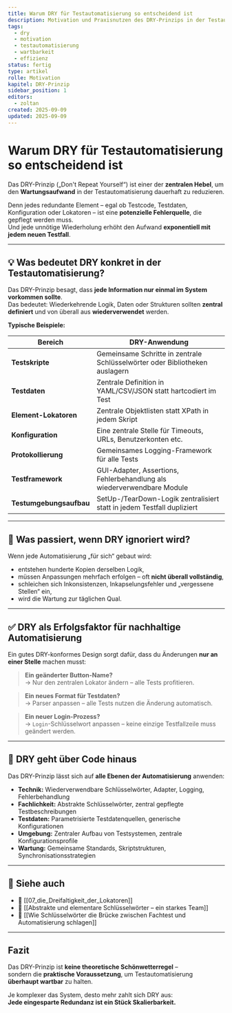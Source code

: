 ```yaml
---
title: Warum DRY für Testautomatisierung so entscheidend ist
description: Motivation und Praxisnutzen des DRY-Prinzips in der Testautomatisierung – vom Grundsatz bis zur Anwendung in Framework, Testdaten und GUI-Objekten.
tags:
  - dry
  - motivation
  - testautomatisierung
  - wartbarkeit
  - effizienz
status: fertig
type: artikel
rolle: Motivation
kapitel: DRY-Prinzip
sidebar_position: 1
editors:
  - zoltan
created: 2025-09-09
updated: 2025-09-09
---
```


# Warum DRY für Testautomatisierung so entscheidend ist

Das DRY-Prinzip („Don't Repeat Yourself“) ist einer der **zentralen Hebel**, um den **Wartungsaufwand** in der Testautomatisierung dauerhaft zu reduzieren.

Denn jedes redundante Element – egal ob Testcode, Testdaten, Konfiguration oder Lokatoren – ist eine **potenzielle Fehlerquelle**, die gepflegt werden muss.  
Und jede unnötige Wiederholung erhöht den Aufwand **exponentiell mit jedem neuen Testfall**.

---

## 💡 Was bedeutet DRY konkret in der Testautomatisierung?

Das DRY-Prinzip besagt, dass **jede Information nur einmal im System vorkommen sollte**.  
Das bedeutet: Wiederkehrende Logik, Daten oder Strukturen sollten **zentral definiert** und von überall aus **wiederverwendet** werden.

**Typische Beispiele:**

| Bereich | DRY-Anwendung |
|--------|---------------|
| **Testskripte** | Gemeinsame Schritte in zentrale Schlüsselwörter oder Bibliotheken auslagern |
| **Testdaten** | Zentrale Definition in YAML/CSV/JSON statt hartcodiert im Test |
| **Element-Lokatoren** | Zentrale Objektlisten statt XPath in jedem Skript |
| **Konfiguration** | Eine zentrale Stelle für Timeouts, URLs, Benutzerkonten etc. |
| **Protokollierung** | Gemeinsames Logging-Framework für alle Tests |
| **Testframework** | GUI-Adapter, Assertions, Fehlerbehandlung als wiederverwendbare Module |
| **Testumgebungsaufbau** | SetUp-/TearDown-Logik zentralisiert statt in jedem Testfall dupliziert |

---

## 🚫 Was passiert, wenn DRY ignoriert wird?

Wenn jede Automatisierung „für sich“ gebaut wird:

- entstehen hunderte Kopien derselben Logik,
- müssen Anpassungen mehrfach erfolgen – oft **nicht überall vollständig**,
- schleichen sich Inkonsistenzen, Inkapselungsfehler und „vergessene Stellen“ ein,
- wird die Wartung zur täglichen Qual.

---

## ✅ DRY als Erfolgsfaktor für nachhaltige Automatisierung

Ein gutes DRY-konformes Design sorgt dafür, dass du Änderungen **nur an einer Stelle** machen musst:

> **Ein geänderter Button-Name?**  
> → Nur den zentralen Lokator ändern – alle Tests profitieren.

> **Ein neues Format für Testdaten?**  
> → Parser anpassen – alle Tests nutzen die Änderung automatisch.

> **Ein neuer Login-Prozess?**  
> → `Login`-Schlüsselwort anpassen – keine einzige Testfallzeile muss geändert werden.

---

## 🧱 DRY geht über Code hinaus

Das DRY-Prinzip lässt sich auf **alle Ebenen der Automatisierung** anwenden:

- **Technik:** Wiederverwendbare Schlüsselwörter, Adapter, Logging, Fehlerbehandlung
- **Fachlichkeit:** Abstrakte Schlüsselwörter, zentral gepflegte Testbeschreibungen
- **Testdaten:** Parametrisierte Testdatenquellen, generische Konfigurationen
- **Umgebung:** Zentraler Aufbau von Testsystemen, zentrale Konfigurationsprofile
- **Wartung:** Gemeinsame Standards, Skriptstrukturen, Synchronisationsstrategien

---

## 📎 Siehe auch

- 🔗 [[07_die_Dreifaltigkeit_der_Lokatoren]]
- 🔗 [[Abstrakte und elementare Schlüsselwörter – ein starkes Team]]
- 🔗 [[Wie Schlüsselwörter die Brücke zwischen Fachtest und Automatisierung schlagen]]

---

## Fazit

Das DRY-Prinzip ist **keine theoretische Schönwetterregel** –  
sondern die **praktische Voraussetzung**, um Testautomatisierung **überhaupt wartbar** zu halten.

Je komplexer das System, desto mehr zahlt sich DRY aus:  
**Jede eingesparte Redundanz ist ein Stück Skalierbarkeit.**

